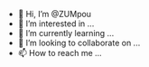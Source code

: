 - 👋 Hi, I’m @ZUMpou
- 👀 I’m interested in ...
- 🌱 I’m currently learning ...
- 💞️ I’m looking to collaborate on ...
- 📫 How to reach me ...

<!---
ZUMpou/ZUMpou is a ✨ special ✨ repository because its `README.md` (this file) appears on your GitHub profile.
You can click the Preview link to take a look at your changes.
--->
